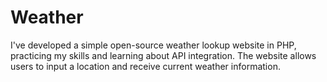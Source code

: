 # Weather
I've developed a simple open-source weather lookup website in PHP, practicing my skills and learning about API integration. The website allows users to input a location and receive current weather information.
